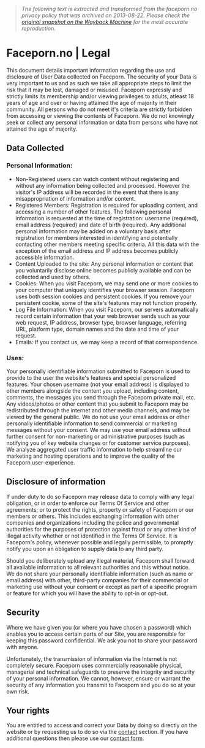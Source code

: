 > *The following text is extracted and transformed from the faceporn.no privacy policy that was archived on 2013-08-22. Please check the [original snapshot on the Wayback Machine](https://web.archive.org/web/20130822041621id_/http%3A//www.faceporn.no/legal/docs/privacy) for the most accurate reproduction.*

# Faceporn.no | Legal

This document details important information regarding the use and disclosure of User Data collected on Faceporn. The security of your Data is very important to us and as such we take all appropriate steps to limit the risk that it may be lost, damaged or misused. Faceporn expressly and strictly limits its membership and/or viewing privileges to adults, atleast 18 years of age and over or having attained the age of majority in their community. All persons who do not meet it's criteria are strictly forbidden from accessing or viewing the contents of Faceporn. We do not knowingly seek or collect any personal information or data from persons who have not attained the age of majority.

## Data Collected

### Personal Information:

  * Non-Registered users can watch content without registering and without any information being collected and processed. However the visitor's IP address will be recorded in the event that there is any misappropriation of information and/or content.
  * Registered Members: Registration is required for uploading content, and accessing a number of other features. The following personal information is requested at the time of registration: username (required), email address (required) and date of birth (required). Any additional personal information may be added on a voluntary basis after registration for members interested in identifying and potentially contacting other members meeting specific criteria. All this data with the exception of the email address and IP address becomes publicly accessible information.
  * Content Uploaded to the site: Any personal information or content that you voluntarily disclose online becomes publicly available and can be collected and used by others.
  * Cookies: When you visit Faceporn, we may send one or more cookies to your computer that uniquely identifies your browser session. Faceporn uses both session cookies and persistent cookies. If you remove your persistent cookie, some of the site's features may not function properly.
  * Log File Information: When you visit Faceporn, our servers automatically record certain information that your web browser sends such as your web request, IP address, browser type, browser language, referring URL, platform type, domain names and the date and time of your request.
  * Emails: If you contact us, we may keep a record of that correspondence.



### Uses:

Your personally identifiable information submitted to Faceporn is used to provide to the user the website's features and special personalized features. Your chosen username (not your email address) is displayed to other members alongside the content you upload, including content, comments, the messages you send through the Faceporn private mail, etc. Any videos/photos or other content that you submit to Faceporn may be redistributed through the internet and other media channels, and may be viewed by the general public. We do not use your email address or other personally identifiable information to send commercial or marketing messages without your consent. We may use your email address without further consent for non-marketing or administrative purposes (such as notifying you of key website changes or for customer service purposes). We analyze aggregated user traffic information to help streamline our marketing and hosting operations and to improve the quality of the Faceporn user-experience.

## Disclosure of information

If under duty to do so Faceporn may release data to comply with any legal obligation, or in order to enforce our Terms Of Service and other agreements; or to protect the rights, property or safety of Faceporn or our members or others. This includes exchanging information with other companies and organizations including the police and governmental authorities for the purposes of protection against fraud or any other kind of illegal activity whether or not identified in the Terms Of Service. It is Faceporn's policy, whenever possible and legally permissible, to promptly notify you upon an obligation to supply data to any third party.

Should you deliberately upload any illegal material, Faceporn shall forward all available information to all relevant authorities and this without notice. We do not share your personally identifiable information (such as name or email address) with other, third-party companies for their commercial or marketing use without your consent or except as part of a specific program or feature for which you will have the ability to opt-in or opt-out.

## Security

Where we have given you (or where you have chosen a password) which enables you to access certain parts of our Site, you are responsible for keeping this password confidential. We ask you not to share your password with anyone.

Unfortunately, the transmission of information via the Internet is not completely secure. Faceporn uses commercially reasonable physical, managerial and technical safeguards to preserve the integrity and security of your personal information. We cannot, however, ensure or warrant the security of any information you transmit to Faceporn and you do so at your own risk.

## Your rights

You are entitled to access and correct your Data by doing so directly on the website or by requesting us to do so via the [contact](http://www.faceporn.no/contact) section. If you have additional questions then please use our [contact form](http://www.faceporn.no/contact).
